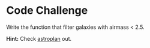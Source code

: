 # Code Challenge

Write the function that filter galaxies with airmass < 2.5.

**Hint:** Check [astroplan](https://astroplan.readthedocs.io/) out.
